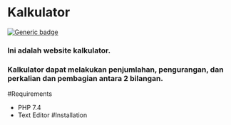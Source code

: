 # Kalkulator 
[![Generic badge](https://img.shields.io/badge/<PHP>-<CSS>-<COLOR>.svg)](https://shields.io/)
### Ini adalah website kalkulator.
### Kalkulator dapat melakukan penjumlahan, pengurangan, dan perkalian dan pembagian antara 2 bilangan.
#Requirements
- PHP 7.4
- Text Editor
#Installation
### 
